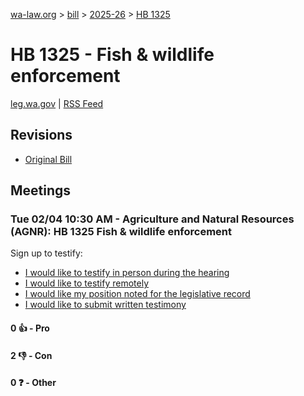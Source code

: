 [wa-law.org](/) > [bill](/bill/) > [2025-26](/bill/2025-26/) > [HB 1325](/bill/2025-26/hb/1325/)

# HB 1325 - Fish & wildlife enforcement
[leg.wa.gov](https://app.leg.wa.gov/billsummary?BillNumber=1325&Year=2025&Initiative=false) | [RSS Feed](./rss.xml)

## Revisions
* [Original Bill](1/)

## Meetings
### Tue 02/04 10:30 AM - Agriculture and Natural Resources (AGNR): HB 1325 Fish & wildlife enforcement
Sign up to testify:
* [I would like to testify in person during the hearing](https://app.leg.wa.gov/csi/Testifier/Add?chamber=House&mId=32647&aId=162486&caId=25343&tId=1)
* [I would like to testify remotely](https://app.leg.wa.gov/csi/Testifier/Add?chamber=House&mId=32647&aId=162486&caId=25343&tId=2)
* [I would like my position noted for the legislative record](https://app.leg.wa.gov/csi/Testifier/Add?chamber=House&mId=32647&aId=162486&caId=25343&tId=3)
* [I would like to submit written testimony](https://app.leg.wa.gov/csi/Testifier/Add?chamber=House&mId=32647&aId=162486&caId=25343&tId=4)

#### 0 👍 - Pro

#### 2 👎 - Con

#### 0 ❓ - Other
